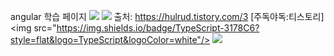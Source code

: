 angular 학습 페이지
<img src="https://capsule-render.vercel.app/api?type=waving&color=BDBDC8&height=150&section=header" />
<img src="https://capsule-render.vercel.app/api?type=waving&color=BDBDC8&height=150&section=footer" />
출처: https://hulrud.tistory.com/3 [주독야독:티스토리]
<img src="https://img.shields.io/badge/TypeScript-3178C6?style=flat&logo=TypeScript&logoColor=white"/>
<a href="https://www.instagram.com/"><img src="https://img.shields.io/badge/Instagram-E4405F?style=flat-square&logo=Instagram&logoColor=white"/></a>
